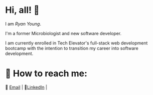 # Hi, all! 👋

I am _Ryan Young_.

<!--
**ryanjyoung/ryanjyoung** is a ✨ _special_ ✨ repository because its `README.md` (this file) appears on your GitHub profile.

Here are some ideas to get you started:

- 🔭 I’m currently working on ...
- 🌱 I’m currently learning ...
- 👯 I’m looking to collaborate on ...
- 🤔 I’m looking for help with ...
- 💬 Ask me about ...
- 📫 How to reach me: ...
- 😄 Pronouns: ...
- ⚡ Fun fact: ...
-->

I'm a former Microbiologist and new software developer.

I am currently enrolled in Tech Elevator's full-stack web development bootcamp with the intention to transition my career into software development.

# :postbox: How to reach me:

:e-mail: [Email](mailto:ryanjonathanyoung@gmail.com) | :bust_in_silhouette:[LinkedIn](https://www.linkedin.com/in/ryanjonathanyoung) |
